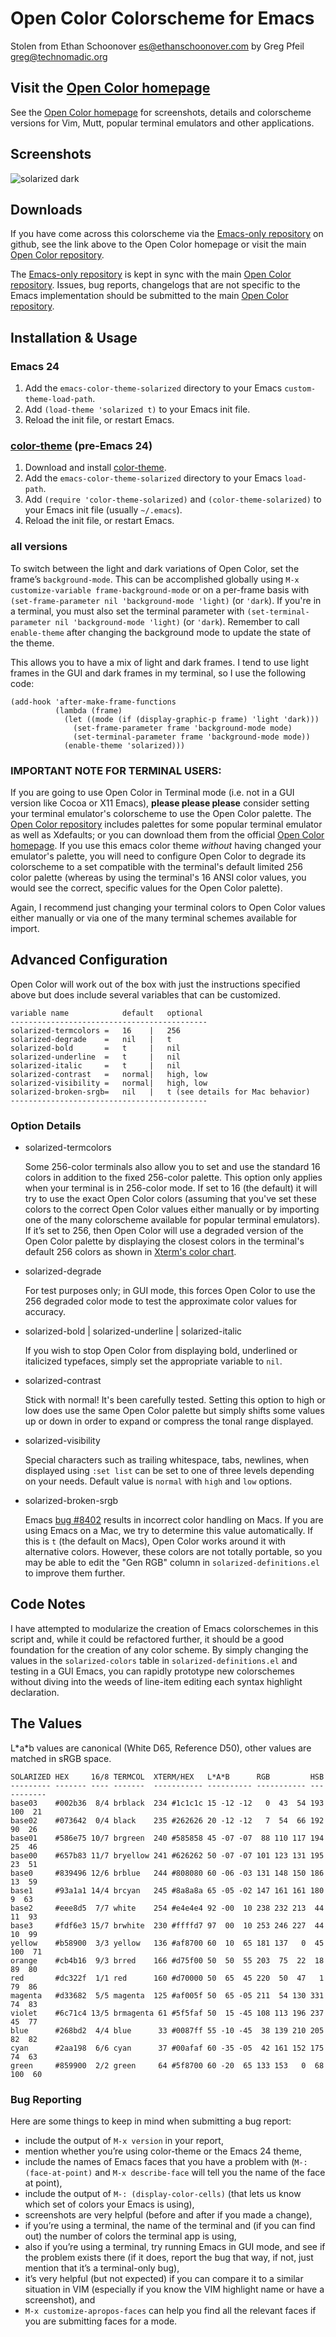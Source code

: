 Open Color Colorscheme for Emacs
===============================

Stolen from Ethan Schoonover <es@ethanschoonover.com> by Greg Pfeil <greg@technomadic.org>

Visit the [Open Color homepage]
------------------------------

See the [Open Color homepage] for screenshots, 
details and colorscheme versions for Vim, Mutt, popular terminal emulators and 
other applications.

Screenshots
-----------

![solarized dark](https://github.com/altercation/solarized/raw/master/img/solarized-vim.png)

Downloads
---------

If you have come across this colorscheme via the [Emacs-only repository] on 
github, see the link above to the Open Color homepage or visit the main [Open Color repository].

The [Emacs-only repository] is kept in sync with the main [Open Color repository]. Issues, bug reports, changelogs that are not specific to the Emacs implementation should be submitted to the main [Open Color repository].

[Open Color homepage]:    https://yeun.github.io/open-color/
[Open Color repository]:  https://github.com/yeun/open-color/
[Emacs-only repository]:  https://github.com/perillamint/emacs-open-color-theme
[color-theme]: http://www.nongnu.org/color-theme

Installation & Usage
--------------------

### Emacs 24

1. Add the `emacs-color-theme-solarized` directory to your Emacs `custom-theme-load-path`.
2. Add `(load-theme 'solarized t)` to your Emacs init file.
3. Reload the init file, or restart Emacs.

### [color-theme] \(pre-Emacs 24\)

1. Download and install [color-theme].
2. Add the `emacs-color-theme-solarized` directory to your Emacs `load-path`.
3. Add `(require 'color-theme-solarized)` and `(color-theme-solarized)` to your Emacs init file (usually `~/.emacs`).
3. Reload the init file, or restart Emacs.

### all versions

To switch between the light and dark variations of Open Color, set the frame’s `background-mode`. This can be accomplished globally using `M-x customize-variable frame-background-mode` or on a per-frame basis with `(set-frame-parameter nil 'background-mode 'light)` (or `'dark`).  If you're in a terminal, you must also set the terminal parameter with `(set-terminal-parameter nil 'background-mode 'light)` (or `'dark`). Remember to call `enable-theme` after changing the background mode to update the state of the theme.

This allows you to have a mix of light and dark frames. I tend to use light frames in the GUI and dark frames in my terminal, so I use the following code:

```common-lisp
(add-hook 'after-make-frame-functions
          (lambda (frame)
            (let ((mode (if (display-graphic-p frame) 'light 'dark)))
              (set-frame-parameter frame 'background-mode mode)
              (set-terminal-parameter frame 'background-mode mode))
            (enable-theme 'solarized)))
```

### IMPORTANT NOTE FOR TERMINAL USERS:

If you are going to use Open Color in Terminal mode (i.e. not in a GUI version
like Cocoa or X11 Emacs), **please please please** consider setting your
terminal emulator's colorscheme to use the Open Color palette. The [Open Color
repository] includes palettes for some popular terminal emulator as well as
Xdefaults; or you can download them from the official [Open Color homepage].
If you use this emacs color theme *without* having changed your emulator's
palette, you will need to configure Open Color to degrade its colorscheme to
a set compatible with the terminal's default limited 256 color palette
(whereas by using the terminal's 16 ANSI color values, you would
see the correct, specific values for the Open Color palette).

Again, I recommend just changing your terminal colors to Open Color values 
either manually or via one of the many terminal schemes available for import.

Advanced Configuration
----------------------

Open Color will work out of the box with just the instructions specified above
but does include several variables that can be customized.

    variable name            default   optional
    --------------------------------------------
    solarized-termcolors =   16    |   256
    solarized-degrade    =   nil   |   t
    solarized-bold       =   t     |   nil
    solarized-underline  =   t     |   nil
    solarized-italic     =   t     |   nil
    solarized-contrast   =   normal|   high, low
    solarized-visibility =   normal|   high, low
    solarized-broken-srgb=   nil   |   t (see details for Mac behavior)
    --------------------------------------------

### Option Details

*   solarized-termcolors

    Some 256-color terminals also allow you to set and use the standard 16
    colors in addition to the fixed 256-color palette. This option only
    applies when your terminal is in 256-color mode. If set to 16 (the
    default) it will try to use the exact Open Color colors (assuming that
    you've set these colors to the correct Open Color values either manually or
    by importing one of the many colorscheme available for popular
    terminal emulators). If it’s set to 256, then Open Color will use a
    degraded version of the Open Color palette by displaying the closest colors
    in the terminal's default 256 colors as shown in [Xterm's color
    chart](http://en.wikipedia.org/wiki/File:Xterm_color_chart.png).

*   solarized-degrade

    For test purposes only; in GUI mode, this forces Open Color to use the 256
    degraded color mode to test the approximate color values for accuracy.

*   solarized-bold | solarized-underline | solarized-italic

    If you wish to stop Open Color from displaying bold, underlined or 
    italicized typefaces, simply set the appropriate variable to `nil`.

*   solarized-contrast

    Stick with normal! It's been carefully tested. Setting this option to high 
    or low does use the same Open Color palette but simply shifts some values
    up or down in order to expand or compress the tonal range displayed.

*   solarized-visibility

    Special characters such as trailing whitespace, tabs, newlines, when
    displayed using `:set list` can be set to one of three levels depending on 
    your needs. Default value is `normal` with `high` and `low` options.
    
*   solarized-broken-srgb

    Emacs [bug #8402](http://debbugs.gnu.org/cgi/bugreport.cgi?bug=8402)
    results in incorrect color handling on Macs. If you are using Emacs on a
    Mac, we try to determine this value automatically. If this is `t` (the
    default on Macs), Open Color works around it with alternative colors.
    However, these colors are not totally portable, so you may be able to edit
    the "Gen RGB" column in `solarized-definitions.el` to improve them further.

Code Notes
----------

I have attempted to modularize the creation of Emacs colorschemes in this script and, while it could be refactored further, it should be a good foundation for the creation of any color scheme. By simply changing the values in the `solarized-colors` table in `solarized-definitions.el` and testing in a GUI Emacs, you can rapidly prototype new colorschemes without diving into the weeds of line-item editing each syntax highlight declaration.

The Values
----------

L\*a\*b values are canonical (White D65, Reference D50), other values are 
matched in sRGB space.

    SOLARIZED HEX     16/8 TERMCOL  XTERM/HEX   L*A*B      RGB         HSB
    --------- ------- ---- -------  ----------- ---------- ----------- -----------
    base03    #002b36  8/4 brblack  234 #1c1c1c 15 -12 -12   0  43  54 193 100  21
    base02    #073642  0/4 black    235 #262626 20 -12 -12   7  54  66 192  90  26
    base01    #586e75 10/7 brgreen  240 #585858 45 -07 -07  88 110 117 194  25  46
    base00    #657b83 11/7 bryellow 241 #626262 50 -07 -07 101 123 131 195  23  51
    base0     #839496 12/6 brblue   244 #808080 60 -06 -03 131 148 150 186  13  59
    base1     #93a1a1 14/4 brcyan   245 #8a8a8a 65 -05 -02 147 161 161 180   9  63
    base2     #eee8d5  7/7 white    254 #e4e4e4 92 -00  10 238 232 213  44  11  93
    base3     #fdf6e3 15/7 brwhite  230 #ffffd7 97  00  10 253 246 227  44  10  99
    yellow    #b58900  3/3 yellow   136 #af8700 60  10  65 181 137   0  45 100  71
    orange    #cb4b16  9/3 brred    166 #d75f00 50  50  55 203  75  22  18  89  80
    red       #dc322f  1/1 red      160 #d70000 50  65  45 220  50  47   1  79  86
    magenta   #d33682  5/5 magenta  125 #af005f 50  65 -05 211  54 130 331  74  83
    violet    #6c71c4 13/5 brmagenta 61 #5f5faf 50  15 -45 108 113 196 237  45  77
    blue      #268bd2  4/4 blue      33 #0087ff 55 -10 -45  38 139 210 205  82  82
    cyan      #2aa198  6/6 cyan      37 #00afaf 60 -35 -05  42 161 152 175  74  63
    green     #859900  2/2 green     64 #5f8700 60 -20  65 133 153   0  68 100  60
    
### Bug Reporting

Here are some things to keep in mind when submitting a bug report:

*   include the output of `M-x version` in your report,
*   mention whether you’re using color-theme or the Emacs 24 theme,
*   include the names of Emacs faces that you have a problem with (`M-: (face-at-point)` and `M-x describe-face` will tell you the name of the face at point),
*   include the output of `M-: (display-color-cells)` (that lets us know which set of colors your Emacs is using),
*   screenshots are very helpful (before and after if you made a change),
*   if you’re using a terminal, the name of the terminal and (if you can find out) the number of colors the terminal app is using,
*   also if you’re using a terminal, try running Emacs in GUI mode, and see if the problem exists there (if it does, report the bug that way, if not, just mention that it’s a terminal-only bug),
*   it’s very helpful (but not expected) if you can compare it to a similar situation in VIM (especially if you know the VIM highlight name or have a screenshot), and
*  `M-x customize-apropos-faces` can help you find all the relevant faces if you are submitting faces for a mode.
